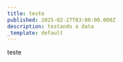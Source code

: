 ```yaml
---
title: teste
published: 2025-02-27T03:00:00.000Z
description: testando a data
_template: default
---
```


teste
